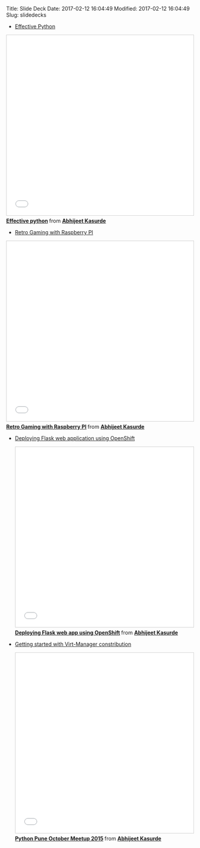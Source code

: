 Title: Slide Deck
Date: 2017-02-12 16:04:49
Modified: 2017-02-12 16:04:49
Slug: slidedecks

* [Effective Python](http://www.slideshare.net/godfatherabhi/effective-python)

<iframe src="//www.slideshare.net/slideshow/embed_code/key/3TlnOiv3unNcos" width="595" height="485" frameborder="0" marginwidth="0" marginheight="0" scrolling="no" style="border:1px solid #CCC; border-width:1px; margin-bottom:5px; max-width: 100%;" allowfullscreen> </iframe> <div style="margin-bottom:5px"> <strong> <a href="//www.slideshare.net/godfatherabhi/effective-python" title="Effective python" target="_blank">Effective python</a> </strong> from <strong><a target="_blank" href="//www.slideshare.net/godfatherabhi">Abhijeet Kasurde</a></strong> </div>

* [Retro Gaming with Raspberry PI](http://www.slideshare.net/godfatherabhi/retro-gaming-with-raspberry-pi)

<iframe src="//www.slideshare.net/slideshow/embed_code/key/8fBQANGBKCG1Vs" width="595" height="485" frameborder="0" marginwidth="0" marginheight="0" scrolling="no" style="border:1px solid #CCC; border-width:1px; margin-bottom:5px; max-width: 100%;" allowfullscreen> </iframe> <div style="margin-bottom:5px"> <strong> <a href="//www.slideshare.net/godfatherabhi/retro-gaming-with-raspberry-pi" title="Retro Gaming with Raspberry PI" target="_blank">Retro Gaming with Raspberry PI</a> </strong> from <strong><a target="_blank" href="//www.slideshare.net/godfatherabhi">Abhijeet Kasurde</a></strong> </div>

* [Deploying Flask web application using OpenShift](http://www.slideshare.net/godfatherabhi/deploying-flask-web-app-using-openshift)

  <iframe src="//www.slideshare.net/slideshow/embed_code/key/4N4DRGa3blZzk0" width="595" height="485" frameborder="0" marginwidth="0" marginheight="0" scrolling="no" style="border:1px solid #CCC; border-width:1px; margin-bottom:5px; max-width: 100%;" allowfullscreen> </iframe> <div style="margin-bottom:5px"> <strong> <a href="//www.slideshare.net/godfatherabhi/deploying-flask-web-app-using-openshift" title="Deploying Flask web app using OpenShift" target="_blank">Deploying Flask web app using OpenShift</a> </strong> from <strong><a target="_blank" href="//www.slideshare.net/godfatherabhi">Abhijeet Kasurde</a></strong> </div>


* [Getting started with Virt-Manager constribution](http://www.slideshare.net/godfatherabhi/python-pune-october-meetup-2015)

   <iframe src="//www.slideshare.net/slideshow/embed_code/key/2veUwQZ7ELufVz" width="595" height="485" frameborder="0" marginwidth="0" marginheight="0" scrolling="no" style="border:1px solid #CCC; border-width:1px; margin-bottom:5px; max-width: 100%;" allowfullscreen> </iframe> <div style="margin-bottom:5px"> <strong> <a href="//www.slideshare.net/godfatherabhi/python-pune-october-meetup-2015" title="Python Pune October Meetup 2015" target="_blank">Python Pune October Meetup 2015</a> </strong> from <strong><a target="_blank" href="//www.slideshare.net/godfatherabhi">Abhijeet Kasurde</a></strong> </div>
